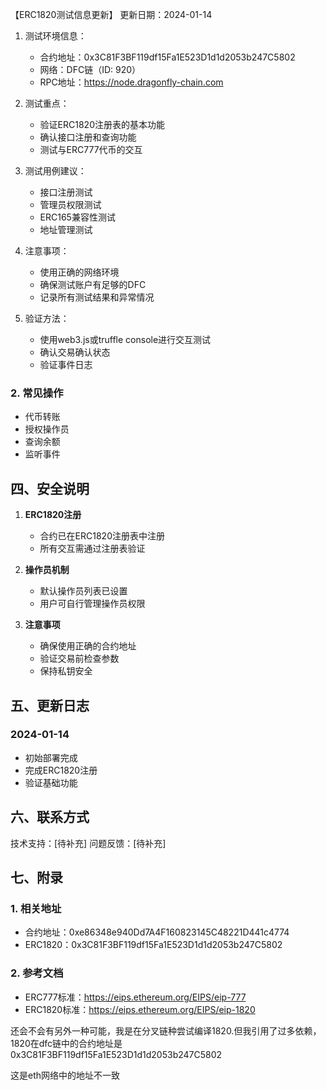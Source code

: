 
【ERC1820测试信息更新】
更新日期：2024-01-14

1. 测试环境信息：
   - 合约地址：0x3C81F3BF119df15Fa1E523D1d1d2053b247C5802
   - 网络：DFC链（ID: 920）
   - RPC地址：https://node.dragonfly-chain.com

2. 测试重点：
   - 验证ERC1820注册表的基本功能
   - 确认接口注册和查询功能
   - 测试与ERC777代币的交互

3. 测试用例建议：
   - 接口注册测试
   - 管理员权限测试
   - ERC165兼容性测试
   - 地址管理测试

4. 注意事项：
   - 使用正确的网络环境
   - 确保测试账户有足够的DFC
   - 记录所有测试结果和异常情况

5. 验证方法：
   - 使用web3.js或truffle console进行交互测试
   - 确认交易确认状态
   - 验证事件日志 

### 2. 常见操作
- 代币转账
- 授权操作员
- 查询余额
- 监听事件

## 四、安全说明

1. **ERC1820注册**
   - 合约已在ERC1820注册表中注册
   - 所有交互需通过注册表验证

2. **操作员机制**
   - 默认操作员列表已设置
   - 用户可自行管理操作员权限

3. **注意事项**
   - 确保使用正确的合约地址
   - 验证交易前检查参数
   - 保持私钥安全

## 五、更新日志

### 2024-01-14
- 初始部署完成
- 完成ERC1820注册
- 验证基础功能

## 六、联系方式

技术支持：[待补充]
问题反馈：[待补充]

## 七、附录

### 1. 相关地址
- 合约地址：0xe86348e940Dd7A4F160823145C48221D441c4774
- ERC1820：0x3C81F3BF119df15Fa1E523D1d1d2053b247C5802

### 2. 参考文档
- ERC777标准：https://eips.ethereum.org/EIPS/eip-777
- ERC1820标准：https://eips.ethereum.org/EIPS/eip-1820 

还会不会有另外一种可能，我是在分叉链种尝试编译1820.但我引用了过多依赖，1820在dfc链中的合约地址是0x3C81F3BF119df15Fa1E523D1d1d2053b247C5802

这是eth网络中的地址不一致
